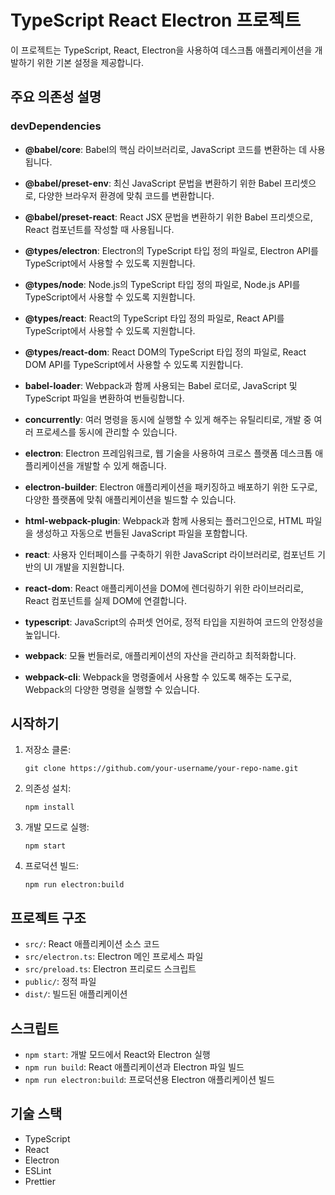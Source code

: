 # TypeScript React Electron 프로젝트

이 프로젝트는 TypeScript, React, Electron을 사용하여 데스크톱 애플리케이션을 개발하기 위한 기본 설정을 제공합니다.

## 주요 의존성 설명

### devDependencies

- **@babel/core**: Babel의 핵심 라이브러리로, JavaScript 코드를 변환하는 데 사용됩니다.
  
- **@babel/preset-env**: 최신 JavaScript 문법을 변환하기 위한 Babel 프리셋으로, 다양한 브라우저 환경에 맞춰 코드를 변환합니다.

- **@babel/preset-react**: React JSX 문법을 변환하기 위한 Babel 프리셋으로, React 컴포넌트를 작성할 때 사용됩니다.

- **@types/electron**: Electron의 TypeScript 타입 정의 파일로, Electron API를 TypeScript에서 사용할 수 있도록 지원합니다.

- **@types/node**: Node.js의 TypeScript 타입 정의 파일로, Node.js API를 TypeScript에서 사용할 수 있도록 지원합니다.

- **@types/react**: React의 TypeScript 타입 정의 파일로, React API를 TypeScript에서 사용할 수 있도록 지원합니다.

- **@types/react-dom**: React DOM의 TypeScript 타입 정의 파일로, React DOM API를 TypeScript에서 사용할 수 있도록 지원합니다.

- **babel-loader**: Webpack과 함께 사용되는 Babel 로더로, JavaScript 및 TypeScript 파일을 변환하여 번들링합니다.

- **concurrently**: 여러 명령을 동시에 실행할 수 있게 해주는 유틸리티로, 개발 중 여러 프로세스를 동시에 관리할 수 있습니다.

- **electron**: Electron 프레임워크로, 웹 기술을 사용하여 크로스 플랫폼 데스크톱 애플리케이션을 개발할 수 있게 해줍니다.

- **electron-builder**: Electron 애플리케이션을 패키징하고 배포하기 위한 도구로, 다양한 플랫폼에 맞춰 애플리케이션을 빌드할 수 있습니다.

- **html-webpack-plugin**: Webpack과 함께 사용되는 플러그인으로, HTML 파일을 생성하고 자동으로 번들된 JavaScript 파일을 포함합니다.

- **react**: 사용자 인터페이스를 구축하기 위한 JavaScript 라이브러리로, 컴포넌트 기반의 UI 개발을 지원합니다.

- **react-dom**: React 애플리케이션을 DOM에 렌더링하기 위한 라이브러리로, React 컴포넌트를 실제 DOM에 연결합니다.

- **typescript**: JavaScript의 슈퍼셋 언어로, 정적 타입을 지원하여 코드의 안정성을 높입니다.

- **webpack**: 모듈 번들러로, 애플리케이션의 자산을 관리하고 최적화합니다.

- **webpack-cli**: Webpack을 명령줄에서 사용할 수 있도록 해주는 도구로, Webpack의 다양한 명령을 실행할 수 있습니다.

## 시작하기

1. 저장소 클론:
   ```
   git clone https://github.com/your-username/your-repo-name.git
   ```

2. 의존성 설치:
   ```
   npm install
   ```

3. 개발 모드로 실행:
   ```
   npm start
   ```

4. 프로덕션 빌드:
   ```
   npm run electron:build
   ```

## 프로젝트 구조

- `src/`: React 애플리케이션 소스 코드
- `src/electron.ts`: Electron 메인 프로세스 파일
- `src/preload.ts`: Electron 프리로드 스크립트
- `public/`: 정적 파일
- `dist/`: 빌드된 애플리케이션

## 스크립트

- `npm start`: 개발 모드에서 React와 Electron 실행
- `npm run build`: React 애플리케이션과 Electron 파일 빌드
- `npm run electron:build`: 프로덕션용 Electron 애플리케이션 빌드

## 기술 스택

- TypeScript
- React
- Electron
- ESLint
- Prettier

